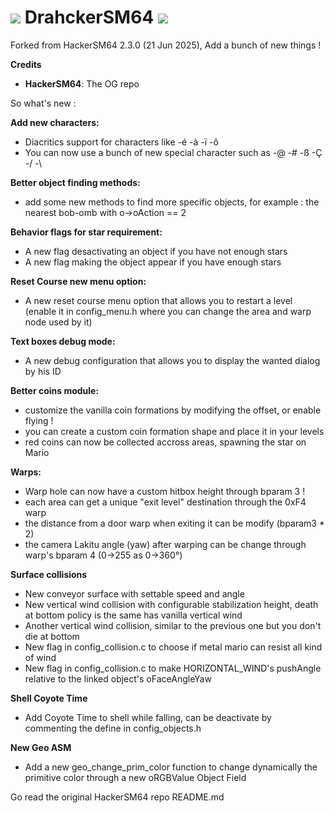 # ![](https://media.discordapp.net/attachments/731330616158716004/785283273759653918/party_sonic.gif?ex=6662ebca&is=66619a4a&hm=2e481bff7c1862c36cb1aef0fd5a6e03102a96eed8a8e8edcbd39cdf8c350380&) DrahckerSM64 ![](https://media.discordapp.net/attachments/731330616158716004/785283273759653918/party_sonic.gif?ex=6662ebca&is=66619a4a&hm=2e481bff7c1862c36cb1aef0fd5a6e03102a96eed8a8e8edcbd39cdf8c350380&)

Forked from HackerSM64 2.3.0 (21 Jun 2025), Add a bunch of new things !

**Credits**
- **HackerSM64**: The OG repo

So what's new :

**Add new characters:**
- Diacritics support for characters like -é -à -ï -ô
- You can now use a bunch of new special character such as -@ -# -ß -Ç -/ -\

**Better object finding methods:**
- add some new methods to find more specific objects, for example : the nearest bob-omb with o->oAction == 2

**Behavior flags for star requirement:**
- A new flag desactivating an object if you have not enough stars
- A new flag making the object appear if you have enough stars

**Reset Course new menu option:**
- A new reset course menu option that allows you to restart a level (enable it in config_menu.h where you can change the area and warp node used by it)

**Text boxes debug mode:**
- A new debug configuration that allows you to display the wanted dialog by his ID

**Better coins module:**
- customize the vanilla coin formations by modifying the offset, or enable flying !
- you can create a custom coin formation shape and place it in your levels
- red coins can now be collected accross areas, spawning the star on Mario

**Warps:**
- Warp hole can now have a custom hitbox height through bparam 3 !
- each area can get a unique "exit level" destination through the 0xF4 warp
- the distance from a door warp when exiting it can be modify (bparam3 * 2)
- the camera Lakitu angle (yaw) after warping can be change through warp's bparam 4 (0->255 as 0->360°)

**Surface collisions**
- New conveyor surface with settable speed and angle
- New vertical wind collision with configurable stabilization height, death at bottom policy is the same has vanilla vertical wind
- Another vertical wind collision, similar to the previous one but you don't die at bottom
- New flag in config_collision.c to choose if metal mario can resist all kind of wind
- New flag in config_collision.c to make HORIZONTAL_WIND's pushAngle relative to the linked object's oFaceAngleYaw

**Shell Coyote Time**
- Add Coyote Time to shell while falling, can be deactivate by commenting the define in config_objects.h

**New Geo ASM**
- Add a new geo_change_prim_color function to change dynamically the primitive color through a new oRGBValue Object Field


Go read the original HackerSM64 repo README.md
